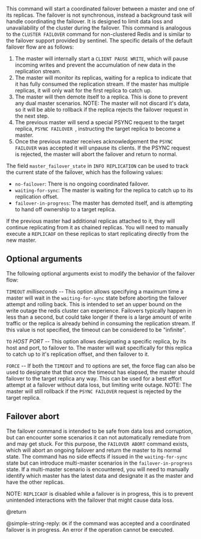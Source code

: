 This command will start a coordinated failover between a master and one of its replicas.
The failover is not synchronous, instead a background task will handle coordinating the failover. 
It is designed to limit data loss and unavailability of the cluster during the failover.
This command is analogous to the `CLUSTER FAILOVER` command for non-clustered Redis and is similar to the failover support provided by sentinel.
The specific details of the default failover flow are as follows:
1. The master will internally start a `CLIENT PAUSE WRITE`, which will pause incoming writes and prevent the accumulation of new data in the replication stream.
2. The master will monitor its replicas, waiting for a replica to indicate that it has fully consumed the replication stream. If the master has multiple replicas, it will only wait for the first replica to catch up.
3. The master will then demote itself to a replica. This is done to prevent any dual master scenarios. NOTE: The master will not discard it's data, so it will be able to rollback if the replica rejects the failover request in the next step.
4. The previous master will send a special PSYNC request to the target replica, `PSYNC FAILOVER `, instructing the target replica to become a master.
5. Once the previous master receives acknowledgement the `PSYNC FAILOVER` was accepted it will unpause its clients. If the PSYNC request is rejected, the master will abort the failover and return to normal.

The field `master_failover_state` in `INFO REPLICATION` can be used to track the current state of the failover, which has the following values:
* `no-failover`: There is no ongoing coordinated failover.
* `waiting-for-sync`: The master is waiting for the replica to catch up to its replication offset.
* `failover-in-progress`: The master has demoted itself, and is attempting to hand off ownership to a target replica.

If the previous master had additional replicas attached to it, they will continue replicating from it as chained replicas. You will need to manually execute a `REPLICAOF` on these replicas to start replicating directly from the new master.

## Optional arguments
The following optional arguments exist to modify the behavior of the failover flow:

`TIMEOUT` *milliseconds* -- This option allows specifying a maximum time a master will wait in the `waiting-for-sync` state before aborting the failover attempt and rolling back.
This is intended to set an upper bound on the write outage the redis cluster can experience.
Failovers typically happen in less than a second, but could take longer if there is a large amount of write traffic or the replica is already behind in consuming the replication stream. 
If this value is not specified, the timeout can be considered to be "infinite".

`TO` *HOST* *PORT* -- This option allows designating a specific replica, by its host and port, to failover to. The master will wait specifically for this replica to catch up to it's replication offset, and then failover to it.

`FORCE` -- If both the `TIMEOUT` and `TO` options are set, the force flag can also be used to designate that that once the timeout has elapsed, the master should failover to the target replica any way.
This can be used for a best effort attempt at a failover without data loss, but limiting write outage.
NOTE: The master will still rollback if the `PSYNC FAILOVER` request is rejected by the target replica.

## Failover abort

The failover command is intended to be safe from data loss and corruption, but can encounter some scenarios it can not automatically remediate from and may get stuck. 
For this purpose, the  `FAILOVER ABORT` command exists, which will abort an ongoing failover and return the master to its normal state. 
The command has no side effects if issued in the `waiting-for-sync` state but can introduce multi-master scenarios in the `failover-in-progress` state. 
If a multi-master scenario is encountered, you will need to manually identify which master has the latest data and designate it as the master and have the other replicas.

NOTE: `REPLICAOF` is disabled while a failover is in progress, this is to prevent unintended interactions with the failover that might cause data loss.

@return

@simple-string-reply: `OK` if the command was accepted and a coordinated failover is in progress. An error if the operation cannot be executed.
